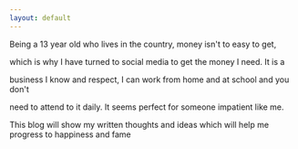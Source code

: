 ```yaml
---
layout: default
---
```

Being a 13 year old who lives in the country, money isn't to easy to get,

which is why I have turned to social media to get the money I need. It is a

business I know and respect, I can work from home and at school and you don't

need to attend to it daily. It seems perfect for someone impatient like me.

This blog will show my written thoughts and ideas which will help me progress to
happiness and fame 
